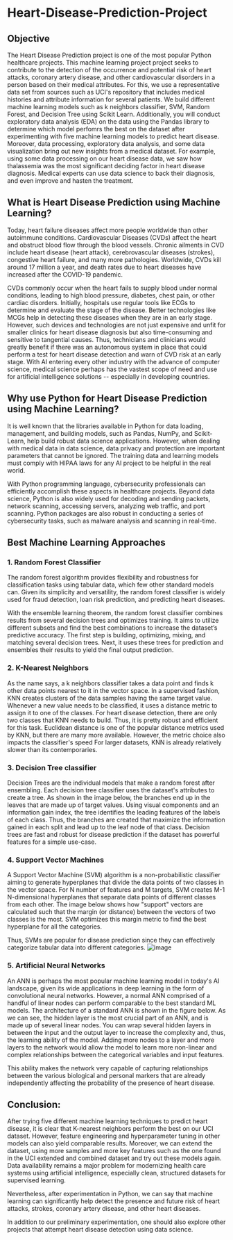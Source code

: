 # Heart-Disease-Prediction-Project
## Objective
The Heart Disease Prediction project is one of the most popular Python healthcare projects. This machine learning project project seeks to contribute to the detection of the occurrence and potential risk of heart attacks, coronary artery disease, and other cardiovascular disorders in a person based on their medical attributes. For this, we use a representative data set from sources such as UCI's repository that includes medical histories and attribute information for several patients. We build different machine learning models such as k neighbors classifier, SVM, Random Forest, and Decision Tree using Scikit Learn. Additionally, you will conduct exploratory data analysis (EDA) on the data using the Pandas library to determine which model perfomrs the best on the dataset after experimenting with five machine learning models to predict heart disease. Moreover, data processing, exploratory data analysis, and some data visualization bring out new insights from a medical dataset. For example, using some data processing on our heart disease data, we saw how thalassemia was the most significant deciding factor in heart disease diagnosis. Medical experts can use data science to back their diagnosis, and even improve and hasten the treatment.

## What is Heart Disease Prediction using Machine Learning?
Today, heart failure diseases affect more people worldwide than other autoimmune conditions. Cardiovascular Diseases (CVDs) affect the heart and obstruct blood flow through the blood vessels. Chronic ailments in CVD include heart disease (heart attack), cerebrovascular diseases (strokes), congestive heart failure, and many more pathologies. Worldwide, CVDs kill around 17 million a year, and death rates due to heart diseases have increased after the COVID-19 pandemic.

CVDs commonly occur when the heart fails to supply blood under normal conditions, leading to high blood pressure, diabetes, chest pain, or other cardiac disorders. Initially, hospitals use regular tools like ECGs to determine and evaluate the stage of the disease. Better technologies like MCGs help in detecting these diseases when they are in an early stage. However, such devices and technologies are not just expensive and unfit for smaller clinics for heart disease diagnosis but also time-consuming and sensitive to tangential causes. Thus, technicians and clinicians would greatly benefit if there was an autonomous system in place that could perform a test for heart disease detection and warn of CVD risk at an early stage. With AI entering every other industry with the advance of computer science, medical science perhaps has the vastest scope of need and use for artificial intelligence solutions -- especially in developing countries.

## Why use Python for Heart Disease Prediction using Machine Learning?
It is well known that the libraries available in Python for data loading, management, and building models, such as Pandas, NumPy, and Scikit-Learn, help build robust data science applications. However, when dealing with medical data in data science, data privacy and protection are important parameters that cannot be ignored. The training data and learning models must comply with HIPAA laws for any AI project to be helpful in the real world.

With Python programming language, cybersecurity professionals can efficiently accomplish these aspects in healthcare projects. Beyond data science, Python is also widely used for decoding and sending packets, network scanning, accessing servers, analyzing web traffic, and port scanning. Python packages are also robust in conducting a series of cybersecurity tasks, such as malware analysis and scanning in real-time.

## Best Machine Learning Approaches
### 1. Random Forest Classifier
The random forest algorithm provides flexibility and robustness for classification tasks using tabular data, which few other standard models can. Given its simplicity and versatility, the random forest classifier is widely used for fraud detection, loan risk prediction, and predicting heart diseases.

With the ensemble learning theorem, the random forest classifier combines results from several decision trees and optimizes training. It aims to utilize different subsets and find the best combinations to increase the dataset’s predictive accuracy. The first step is building, optimizing, mixing, and matching several decision trees. Next, it uses these trees for prediction and ensembles their results to yield the final output prediction.

### 2. K-Nearest Neighbors
As the name says, a k neighbors classifier takes a data point and finds k other data points nearest to it in the vector space. In a supervised fashion, KNN creates clusters of the data samples having the same target value. Whenever a new value needs to be classified, it uses a distance metric to assign it to one of the classes. For heart disease detection, there are only two classes that KNN needs to build. Thus, it is pretty robust and efficient for this task. Euclidean distance is one of the popular distance metrics used by KNN, but there are many more available. However, the metric choice also impacts the classifier's speed For larger datasets, KNN is already relatively slower than its contemporaries.

### 3. Decision Tree classifier
Decision Trees are the individual models that make a random forest after ensembling. Each decision tree classifier uses the dataset's attributes to create a tree. As shown in the image below, the branches end up in the leaves that are made up of target values. Using visual components and an information gain index, the tree identifies the leading features of the labels of each class. Thus, the branches are created that maximize the information gained in each split and lead up to the leaf node of that class. Decision trees are fast and robust for disease prediction if the dataset has powerful features for a simple use-case.

### 4. Support Vector Machines
A Support Vector Machine (SVM) algorithm is a non-probabilistic classifier aiming to generate hyperplanes that divide the data points of two classes in the vector space. For N number of features and M targets, SVM creates M-1 N-dimensional hyperplanes that separate data points of different classes from each other. The image below shows how "support" vectors are calculated such that the margin (or distance) between the vectors of two classes is the most. SVM optimizes this margin metric to find the best hyperplane for all the categories.

Thus, SVMs are popular for disease prediction since they can effectively categorize tabular data into different categories.
![image](https://github.com/shirinshaik/Heart-Disease-Prediction-Project/assets/113626760/16ec1fcc-daff-4f64-ac96-a2372f2da470)

### 5. Artificial Neural Networks
An ANN is perhaps the most popular machine learning model in today's AI landscape, given its wide applications in deep learning in the form of convolutional neural networks. However, a normal ANN comprised of a handful of linear nodes can perform comparable to the best standard ML models. The architecture of a standard ANN is shown in the figure below. As we can see, the hidden layer is the most crucial part of an ANN, and is made up of several linear nodes.
You can wrap several hidden layers in between the input and the output layer to increase the complexity and, thus, the learning ability of the model. Adding more nodes to a layer and more layers to the network would allow the model to learn more non-linear and complex relationships between the categorical variables and input features.

This ability makes the network very capable of capturing relationships between the various biological and personal markers that are already independently affecting the probability of the presence of heart disease.

## Conclusion:
After trying five different machine learning techniques to predict heart disease, it is clear that K-nearest neighbors perform the best on our UCI dataset. However, feature engineering and hyperparameter tuning in other models can also yield comparable results. Moreover, we can extend the dataset, using more samples and more key features such as the one found in the UCI extended and combined dataset and try out these models again. Data availability remains a major problem for modernizing health care systems using artificial intelligence, especially clean, structured datasets for supervised learning.

Nevertheless, after experimentation in Python, we can say that machine learning can significantly help detect the presence and future risk of heart attacks, strokes, coronary artery disease, and other heart diseases.

In addition to our preliminary experimentation, one should also explore other projects that attempt heart disease detection using data science.
